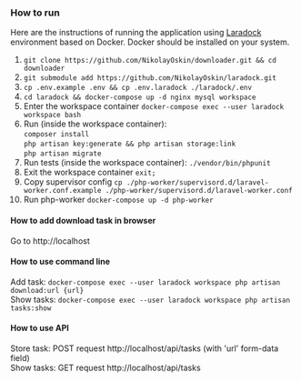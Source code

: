 ### How to run

Here are the instructions of running the application using [Laradock](https://laradock.io/) environment based on Docker.
Docker should be installed on your system.


1. ```git clone https://github.com/NikolayOskin/downloader.git && cd downloader```
2. ```git submodule add https://github.com/NikolayOskin/laradock.git```
3. ```cp .env.example .env && cp .env.laradock ./laradock/.env```
4. ```cd laradock && docker-compose up -d nginx mysql workspace```
5. Enter the workspace container ```docker-compose exec --user laradock workspace bash```
6. Run (inside the workspace container):  
```composer install```  
```php artisan key:generate && php artisan storage:link```  
```php artisan migrate```
7. Run tests (inside the workspace container): ```./vendor/bin/phpunit```
8. Exit the workspace container ```exit;```  
9. Copy supervisor config ```cp ./php-worker/supervisord.d/laravel-worker.conf.example ./php-worker/supervisord.d/laravel-worker.conf```  
10. Run php-worker ```docker-compose up -d php-worker```

#### How to add download task in browser
Go to http://localhost 

#### How to use command line
Add task: ```docker-compose exec --user laradock workspace php artisan download:url {url}```  
Show tasks: ```docker-compose exec --user laradock workspace php artisan tasks:show```

#### How to use API
Store task: POST request http://localhost/api/tasks (with 'url' form-data field)  
Show tasks: GET request http://localhost/api/tasks

